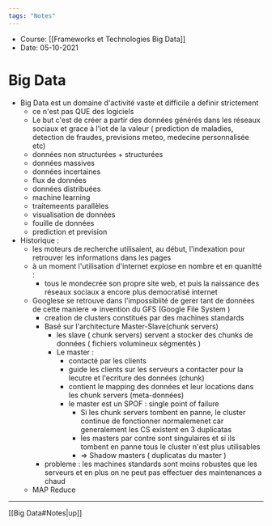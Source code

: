 ```yaml
---
tags: "Notes"
---
```


* Course: [[Frameworks et Technologies Big Data]]
* Date: 05-10-2021 


# Big Data
* Big Data est un domaine d'activité vaste et difficile a definir strictement
	* ce n'est pas QUE des logiciels
	* Le but c'est de créer a partir des données générés dans les réseaux sociaux et grace à l'iot de la valeur ( prediction de maladies, detection de fraudes, previsions meteo, medecine personnalisée etc)
	* données non structurées + structurées 
	* données massives 
	* données incertaines 
	* flux de données 
	* données distribuées 
	* machine learning 
	* traitemeents parallèles 
	* visualisation de données 
	* fouille de données 
	* prediction et prevision 
* Historique : 
	* les moteurs de recherche utilisaient, au début, l'indexation pour retrouver les informations dans les pages 
	* à un moment l'utilisation d'internet explose en nombre et en quanitté : 
		* tous le mondecrée son propre site web, et puis la naissance des réseaux sociaux a encore plus democratisé internet 
	* Googlese se retrouve dans l'impossiblité de gerer tant de données de cette maniere => invention du GFS (Google File System )
		* creation de clusters constitués par  des machines standards
		* Basé sur l'architecture Master-Slave(chunk servers)
			* les slave ( chunk servers) servent a stocker des chunks de données ( fichiers volumineux ségmentés )
			* Le master : 
				* contacté par les clients 
				* guide les clients sur les serveurs a contacter pour la lecutre et l'ecriture des données (chunk)
				* contient le mapping des données et leur locations dans les chunk servers (meta-données)
				* le master est un SPOF : single point of failure
					* Si les chunk servers tombent en panne, le cluster continue de fonctionner normalemenet car generalement les CS existent en 3 duplicatas 
					* les masters par contre sont singulaires et si ils tombent en panne tous le cluster n'est plus utilisables 
					* => Shadow masters ( duplicatas du master )
		* probleme : les machines standards sont moins robustes que les serveurs et en plus on ne peut pas effectuer des maintenances a chaud 
	* MAP Reduce

---
[[Big Data#Notes|up]]